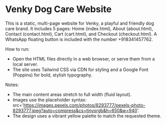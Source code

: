 # Venky Dog Care Website

This is a static, multi-page website for Venky, a playful and friendly dog care brand. It includes 5 pages: Home (index.html), About (about.html), Contact (contact.html), Cart (cart.html), and Checkout (checkout.html). A WhatsApp floating button is included with the number +918341457762.

How to run:
- Open the HTML files directly in a web browser, or serve them from a local server.
- The site uses Tailwind CSS via CDN for styling and a Google Font (Poppins) for bold, stylish typography.

Notes:
- The main content areas stretch to full width (fluid layout).
- Images use the placeholder syntax: src='https://images.pexels.com/photos/8293777/pexels-photo-8293777.jpeg?auto=compress&cs=tinysrgb&h=650&w=940'.
- The design uses a vibrant yellow palette to match the requested theme.

